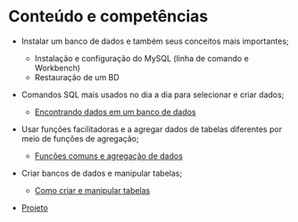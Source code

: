 # Conteúdo e competências 

- Instalar um banco de dados e também seus conceitos mais importantes;
    - Instalação e configuração do MySQL (linha de comando e Workbench)
    - Restauração de um BD
- Comandos SQL mais usados no dia a dia para selecionar e criar dados;
    - [Encontrando dados em um banco de dados](bloco-20-introducao-a-sql/dia-2-encontrando-dados-em-um-banco-de-dados)
- Usar funções facilitadoras e a agregar dados de tabelas diferentes por meio de funções de agregação;
    - [Funções comuns e agregação de dados](bloco-20-introducao-a-sql/dia-3-filtrando-dados-de-forma-especifica)
- Criar bancos de dados e manipular tabelas;
    - [Como criar e manipular tabelas](bloco-20-introducao-a-sql/dia-4-manipulando_tabelas)

- [Projeto](https://github.com/palenske/backend-project_mysql-all-for-one)
